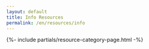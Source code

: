 ```yaml
---
layout: default
title: Info Resources
permalink: /en/resources/info
---
```



{%- include partials/resource-category-page.html -%}

